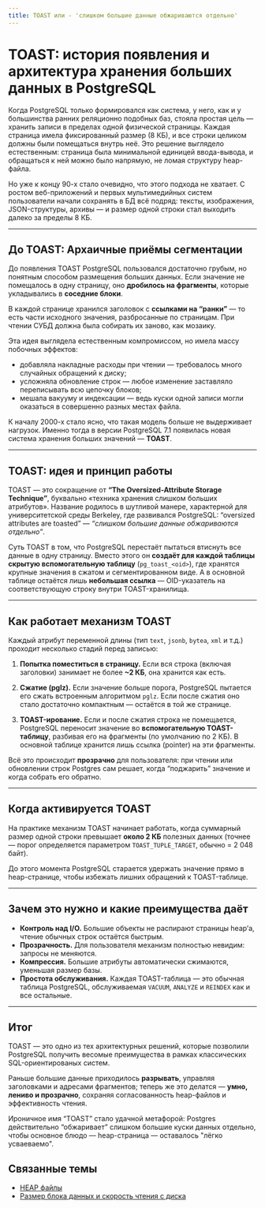 ```yaml
---
title: TOAST или - 'слишком большие данные обжариваются отдельно'
---
```


# TOAST: история появления и архитектура хранения больших данных в PostgreSQL

Когда PostgreSQL только формировался как система, у него, как и у большинства ранних реляционно подобных баз, стояла простая цель — хранить записи в пределах одной физической страницы. Каждая страница имела фиксированный размер (8 КБ), и все строки целиком должны были помещаться внутрь неё. Это решение выглядело естественным: страница была минимальной единицей ввода-вывода, и обращаться к ней можно было напрямую, не ломая структуру heap-файла.

Но уже к концу 90-х стало очевидно, что этого подхода не хватает. С ростом веб-приложений и первых мультимедийных систем пользователи начали сохранять в БД всё подряд: тексты, изображения, JSON-структуры, архивы — и размер одной строки стал выходить далеко за пределы 8 КБ.

---

## До TOAST: Архаичные приёмы сегментации

До появления TOAST PostgreSQL пользовался достаточно грубым, но понятным способом размещения больших данных. Если значение не помещалось в одну страницу, оно **дробилось на фрагменты**, которые укладывались в **соседние блоки**.

В каждой странице хранился заголовок с **ссылками на “ранки”** — то есть части исходного значения, разбросанные по страницам. При чтении СУБД должна была собирать их заново, как мозаику.

Эта идея выглядела естественным компромиссом, но имела массу побочных эффектов:

* добавляла накладные расходы при чтении — требовалось много случайных обращений к диску;
* усложняла обновление строк — любое изменение заставляло переписывать всю цепочку блоков;
* мешала вакууму и индексации — ведь куски одной записи могли оказаться в совершенно разных местах файла.

К началу 2000-х стало ясно, что такая модель больше не выдерживает нагрузок. Именно тогда в версии PostgreSQL 7.1 появилась новая система хранения больших значений — **TOAST**.

---

## TOAST: идея и принцип работы

TOAST — это сокращение от **“The Oversized-Attribute Storage Technique”**, буквально «техника хранения слишком больших атрибутов».
Название родилось в шутливой манере, характерной для университетской среды Berkeley, где развивался PostgreSQL: “oversized attributes are toasted” — *“слишком большие данные обжариваются отдельно”*.

Суть TOAST в том, что PostgreSQL перестаёт пытаться втиснуть все данные в одну страницу.
Вместо этого он **создаёт для каждой таблицы скрытую вспомогательную таблицу** (`pg_toast_<oid>`), где хранятся крупные значения в сжатом и сегментированном виде.
А в основной таблице остаётся лишь **небольшая ссылка** — OID-указатель на соответствующую строку внутри TOAST-хранилища.

---

## Как работает механизм TOAST

Каждый атрибут переменной длины (тип `text`, `jsonb`, `bytea`, `xml` и т.д.) проходит несколько стадий перед записью:

1. **Попытка поместиться в страницу.**
   Если вся строка (включая заголовки) занимает не более **~2 КБ**, она хранится как есть.

2. **Сжатие (pglz).**
   Если значение больше порога, PostgreSQL пытается его сжать встроенным алгоритмом `pglz`.
   Если после сжатия оно стало достаточно компактным — остаётся в той же странице.

3. **TOAST-ирование.**
   Если и после сжатия строка не помещается, PostgreSQL переносит значение во **вспомогательную TOAST-таблицу**, разбивая его на фрагменты (по умолчанию по 2 КБ).
   В основной таблице хранится лишь ссылка (pointer) на эти фрагменты.

Всё это происходит **прозрачно** для пользователя: при чтении или обновлении строк Postgres сам решает, когда “поджарить” значение и когда собрать его обратно.

---

## Когда активируется TOAST

На практике механизм TOAST начинает работать,
когда суммарный размер одной строки превышает **около 2 КБ** полезных данных (точнее — порог определяется параметром `TOAST_TUPLE_TARGET`, обычно = 2 048 байт).

До этого момента PostgreSQL старается удержать значение прямо в heap-странице, чтобы избежать лишних обращений к TOAST-таблице.

---

## Зачем это нужно и какие преимущества даёт

* **Контроль над I/O.** Большие объекты не распирают страницы heap’а, чтение обычных строк остаётся быстрым.
* **Прозрачность.** Для пользователя механизм полностью невидим: запросы не меняются.
* **Компрессия.** Большие атрибуты автоматически сжимаются, уменьшая размер базы.
* **Простота обслуживания.** Каждая TOAST-таблица — это обычная таблица PostgreSQL, обслуживаемая `VACUUM`, `ANALYZE` и `REINDEX` как и все остальные.

---

## Итог

TOAST — это одно из тех архитектурных решений, которые позволили PostgreSQL получить весомые преимущества в рамках классических SQL-ориентированых систем.

Раньше большие данные приходилось **разрывать**, управляя заголовками и адресами фрагментов; теперь же это делатся — **умно, лениво и прозрачно**, сохраняя согласованность heap-файлов и эффективность чтения.

Ироничное имя “TOAST” стало удачной метафорой:
Postgres действительно “обжаривает” слишком большие куски данных отдельно, чтобы основное блюдо — heap-страница — оставалось "лёгко усваеваемо".

## Связанные темы

- [HEAP файлы](./HEAP_Files.md)
- [Размер блока данных и скорость чтения с диска](/DataManagement_and_Storage/Storage/Physical_layer/BlockSize_and_IO_Performance.md)